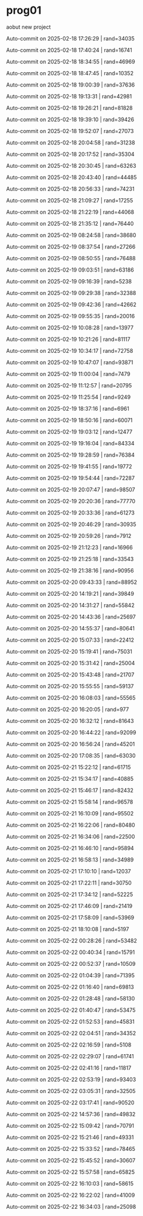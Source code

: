 # prog01
aobut new project

Auto-commit on 2025-02-18 17:26:29 | rand=34035

Auto-commit on 2025-02-18 17:40:24 | rand=16741

Auto-commit on 2025-02-18 18:34:55 | rand=46969

Auto-commit on 2025-02-18 18:47:45 | rand=10352

Auto-commit on 2025-02-18 19:00:39 | rand=37636

Auto-commit on 2025-02-18 19:13:31 | rand=42981

Auto-commit on 2025-02-18 19:26:21 | rand=81828

Auto-commit on 2025-02-18 19:39:10 | rand=39426

Auto-commit on 2025-02-18 19:52:07 | rand=27073

Auto-commit on 2025-02-18 20:04:58 | rand=31238

Auto-commit on 2025-02-18 20:17:52 | rand=35304

Auto-commit on 2025-02-18 20:30:45 | rand=63263

Auto-commit on 2025-02-18 20:43:40 | rand=44485

Auto-commit on 2025-02-18 20:56:33 | rand=74231

Auto-commit on 2025-02-18 21:09:27 | rand=17255

Auto-commit on 2025-02-18 21:22:19 | rand=44068

Auto-commit on 2025-02-18 21:35:12 | rand=76440

Auto-commit on 2025-02-19 08:24:58 | rand=38680

Auto-commit on 2025-02-19 08:37:54 | rand=27266

Auto-commit on 2025-02-19 08:50:55 | rand=76488

Auto-commit on 2025-02-19 09:03:51 | rand=63186

Auto-commit on 2025-02-19 09:16:39 | rand=5238

Auto-commit on 2025-02-19 09:29:38 | rand=32388

Auto-commit on 2025-02-19 09:42:36 | rand=42662

Auto-commit on 2025-02-19 09:55:35 | rand=20016

Auto-commit on 2025-02-19 10:08:28 | rand=13977

Auto-commit on 2025-02-19 10:21:26 | rand=81117

Auto-commit on 2025-02-19 10:34:17 | rand=72758

Auto-commit on 2025-02-19 10:47:07 | rand=93871

Auto-commit on 2025-02-19 11:00:04 | rand=7479

Auto-commit on 2025-02-19 11:12:57 | rand=20795

Auto-commit on 2025-02-19 11:25:54 | rand=9249

Auto-commit on 2025-02-19 18:37:16 | rand=6961

Auto-commit on 2025-02-19 18:50:16 | rand=60071

Auto-commit on 2025-02-19 19:03:12 | rand=12477

Auto-commit on 2025-02-19 19:16:04 | rand=84334

Auto-commit on 2025-02-19 19:28:59 | rand=76384

Auto-commit on 2025-02-19 19:41:55 | rand=19772

Auto-commit on 2025-02-19 19:54:44 | rand=72287

Auto-commit on 2025-02-19 20:07:47 | rand=98507

Auto-commit on 2025-02-19 20:20:36 | rand=77770

Auto-commit on 2025-02-19 20:33:36 | rand=61273

Auto-commit on 2025-02-19 20:46:29 | rand=30935

Auto-commit on 2025-02-19 20:59:26 | rand=7912

Auto-commit on 2025-02-19 21:12:23 | rand=16966

Auto-commit on 2025-02-19 21:25:18 | rand=33543

Auto-commit on 2025-02-19 21:38:16 | rand=90956

Auto-commit on 2025-02-20 09:43:33 | rand=88952

Auto-commit on 2025-02-20 14:19:21 | rand=39849

Auto-commit on 2025-02-20 14:31:27 | rand=55842

Auto-commit on 2025-02-20 14:43:36 | rand=25697

Auto-commit on 2025-02-20 14:55:37 | rand=80641

Auto-commit on 2025-02-20 15:07:33 | rand=22412

Auto-commit on 2025-02-20 15:19:41 | rand=75031

Auto-commit on 2025-02-20 15:31:42 | rand=25004

Auto-commit on 2025-02-20 15:43:48 | rand=21707

Auto-commit on 2025-02-20 15:55:55 | rand=59137

Auto-commit on 2025-02-20 16:08:03 | rand=55565

Auto-commit on 2025-02-20 16:20:05 | rand=977

Auto-commit on 2025-02-20 16:32:12 | rand=81643

Auto-commit on 2025-02-20 16:44:22 | rand=92099

Auto-commit on 2025-02-20 16:56:24 | rand=45201

Auto-commit on 2025-02-20 17:08:35 | rand=63030

Auto-commit on 2025-02-21 15:22:12 | rand=61715

Auto-commit on 2025-02-21 15:34:17 | rand=40885

Auto-commit on 2025-02-21 15:46:17 | rand=82432

Auto-commit on 2025-02-21 15:58:14 | rand=96578

Auto-commit on 2025-02-21 16:10:09 | rand=95502

Auto-commit on 2025-02-21 16:22:06 | rand=80480

Auto-commit on 2025-02-21 16:34:06 | rand=22500

Auto-commit on 2025-02-21 16:46:10 | rand=95894

Auto-commit on 2025-02-21 16:58:13 | rand=34989

Auto-commit on 2025-02-21 17:10:10 | rand=12037

Auto-commit on 2025-02-21 17:22:11 | rand=30750

Auto-commit on 2025-02-21 17:34:12 | rand=52225

Auto-commit on 2025-02-21 17:46:09 | rand=21419

Auto-commit on 2025-02-21 17:58:09 | rand=53969

Auto-commit on 2025-02-21 18:10:08 | rand=5197

Auto-commit on 2025-02-22 00:28:26 | rand=53482

Auto-commit on 2025-02-22 00:40:34 | rand=15791

Auto-commit on 2025-02-22 00:52:37 | rand=10509

Auto-commit on 2025-02-22 01:04:39 | rand=71395

Auto-commit on 2025-02-22 01:16:40 | rand=69813

Auto-commit on 2025-02-22 01:28:48 | rand=58130

Auto-commit on 2025-02-22 01:40:47 | rand=53475

Auto-commit on 2025-02-22 01:52:53 | rand=45831

Auto-commit on 2025-02-22 02:04:51 | rand=34352

Auto-commit on 2025-02-22 02:16:59 | rand=5108

Auto-commit on 2025-02-22 02:29:07 | rand=61741

Auto-commit on 2025-02-22 02:41:16 | rand=11817

Auto-commit on 2025-02-22 02:53:19 | rand=93403

Auto-commit on 2025-02-22 03:05:31 | rand=32505

Auto-commit on 2025-02-22 03:17:41 | rand=90520

Auto-commit on 2025-02-22 14:57:36 | rand=49832

Auto-commit on 2025-02-22 15:09:42 | rand=70791

Auto-commit on 2025-02-22 15:21:46 | rand=49331

Auto-commit on 2025-02-22 15:33:52 | rand=78465

Auto-commit on 2025-02-22 15:45:52 | rand=30607

Auto-commit on 2025-02-22 15:57:58 | rand=65825

Auto-commit on 2025-02-22 16:10:03 | rand=58615

Auto-commit on 2025-02-22 16:22:02 | rand=41009

Auto-commit on 2025-02-22 16:34:03 | rand=25098

